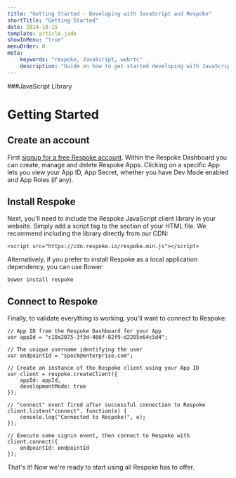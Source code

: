 ```yaml
---
title: "Getting Started - Developing with JavaScript and Respoke"
shortTitle: "Getting Started"
date: 2014-10-15
template: article.jade
showInMenu: "true"
menuOrder: 0
meta:
    keywords: "respoke, JavaScript, webrtc"
    description: "Guide on how to get started developing with JavaScript and Respoke."
---
```


###JavaScript Library
# Getting Started

## Create an account

First [signup for a free Respoke account](https://portal.respoke.io/#/signup). Within the Respoke Dashboard you can create, manage and delete Respoke Apps. Clicking on a specific App lets you view your App ID, App Secret, whether you have Dev Mode enabled and App Roles (if any).

## Install Respoke

Next, you'll need to include the Respoke JavaScript client library in your website. Simply add a script tag to the <head> section of your HTML file. We recommend including the library directly from our CDN: 
  
    <script src="https://cdn.respoke.io/respoke.min.js"></script>

Alternatively, if you prefer to install Respoke as a local application dependency, you can use Bower:

    bower install respoke
    
## Connect to Respoke

Finally, to validate everything is working, you'll want to connect to Respoke:

    // App ID from the Respoke Dashboard for your App
    var appId = "c10a2075-3f3d-466f-82f9-d2285e64c5d4";
    
    // The unique username identifying the user
    var endpointId = "spock@enterprise.com";
    
    // Create an instance of the Respoke client using your App ID
    var client = respoke.createClient({
        appId: appId,
        developmentMode: true
    });
    
    // "connect" event fired after successful connection to Respoke
    client.listen("connect", function(e) {
        console.log("Connected to Respoke!", e);
    });
    
    // Execute some signin event, then connect to Respoke with
    client.connect({
        endpointId: endpointId
    });

That's it! Now we're ready to start using all Respoke has to offer.
    
